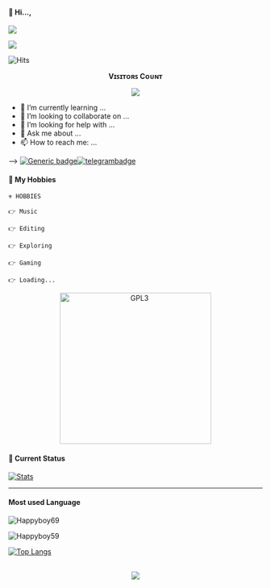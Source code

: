 


#### 👋 Hi..., 

<img src="https://badgen.net/badge/TheyCallMe/HappyBoy/FF33FF?icon=awesome&labelColor=0080FF"></a> 

<img src="https://badgen.net/badge/Skills/python/Red?icon=terminal&labelColor=blue"></a> 

 ![Hits](https://hits.seeyoufarm.com/api/count/incr/badge.svg?url=https://github.com/HappyBoy59/)
<br><p align="center"><b>Vɪꜱɪᴛᴏʀꜱ Cᴏᴜɴᴛ</b></p>  
<p align="center"><img align="center" src="https://profile-counter.glitch.me/{HappyBoy69}/count.svg" /></p> 



- 🌱 I’m currently learning ...
- 👯 I’m looking to collaborate on ...
- 🤔 I’m looking for help with ...
- 💬 Ask me about ...
- 📫 How to reach me: ...

-->
[![Generic badge](https://img.shields.io/badge/REACHME-@-<COLOR>.svg)](https://t.me/happyboy59)[![telegrambadge](https://img.shields.io/badge/HappyBoy-30302f?style=flat&logo=telegram)](https://telegram.dog/HappyBoy59)

#### 🥰 My Hobbies 

```
⚜️ HOBBIES 

👉 Music

👉 Editing

👉 Exploring

👉 Gaming

👉 Loading...
```

<p align="center">
    <a href="https://t.me/HappyBoy59">
        <img alt="GPL3" src ="https://raw.githubusercontent.com/mayankchaudhary26/Cool-Readme-ideas/master/data/octocat/daftpunktocat-guy.gif" width="300" height="300"/>
    </a>
</p>

#### 🔰 Current Status

[![Stats](https://github-readme-stats.vercel.app/api?username=HappyBoy59&hide=prs&count_private=true&show_icons=true&theme=algolia)](https://github.com/anuraghazra/github-readme-stats)

___




#### Most used Language 

<p><img align="center" src="https://github-readme-stats.vercel.app/api/top-langs?username=happyboy59&show_icons=true&locale=en&layout=compact" alt="Happyboy69" /></p>

<p><img align="center" src="https://github-readme-streak-stats.herokuapp.com/?user=Happyboy59&" alt="Happyboy59" /></p>

[![Top Langs](https://github-readme-stats.vercel.app/api/top-langs/?username=HappyBoy05&layout=compact)](https://github.com/HappyBoy59)
<br />
<br />

<p align="center">
  <a href="https://github.com/HappyBoy59">
    <img src="https://github-readme-streak-stats.herokuapp.com/?user=HappyBoy05#version3"/>
  </a>
</p>

